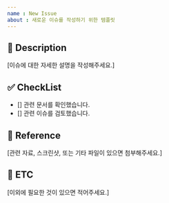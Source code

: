 ```yaml
---
name : New Issue
about : 새로운 이슈를 작성하기 위한 템플릿
---
```


## 📌 Description

[이슈에 대한 자세한 설명을 작성해주세요.]

## ✅ CheckList

- [] 관련 문서를 확인했습니다.
- [] 관련 이슈를 검토했습니다.

## 📁 Reference

[관련 자료, 스크린샷, 또는 기타 파일이 있으면 첨부해주세요.]

## 📎 ETC

[이외에 필요한 것이 있으면 적어주세요.]